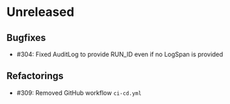 # Unreleased

## Bugfixes

* #304: Fixed AuditLog to provide RUN_ID even if no LogSpan is provided

## Refactorings

* #309: Removed GitHub workflow `ci-cd.yml`
